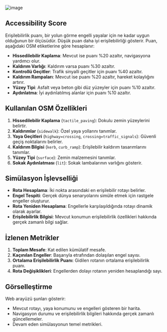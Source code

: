 ![image](https://github.com/user-attachments/assets/33956229-f4d7-4932-90f2-50e384da3398)


## Accessibility Score

Erişilebilirlik puanı, bir yolun görme engelli yayalar için ne kadar uygun olduğunun bir ölçüsüdür. Düşük puan daha iyi erişilebilirliği gösterir. Puan, aşağıdaki OSM etiketlerine göre hesaplanır:

- **Hissedilebilir Kaplama**: Mevcut ise puanı %20 azaltır, navigasyona yardımcı olur.
- **Kaldırım Varlığı**: Kaldırım varsa puanı %30 azaltır.
- **Kontrollü Geçitler**: Trafik sinyalli geçitler için puanı %40 azaltır.
- **Kaldırım Rampaları**: Mevcut ise puanı %20 azaltır, hareket kolaylığını artırır.
- **Yüzey Tipi**: Asfalt veya beton gibi düz yüzeyler için puanı %10 azaltır.
- **Aydınlatma**: İyi aydınlatılmış alanlar için puanı %10 azaltır.

## Kullanılan OSM Özellikleri

1. **Hissedilebilir Kaplama** (`tactile_paving`): Dokulu zemin yüzeylerini belirtir.
2. **Kaldırımlar** (`sidewalk`): Özel yaya yollarını tanımlar.
3. **Yaya Geçitleri** (`highway=crossing`, `crossing=traffic_signals`): Güvenli geçiş noktalarını belirler.
4. **Kaldırım Bilgisi** (`kerb`, `curb_ramp`): Erişilebilir kaldırım tasarımlarını tanımlar.
5. **Yüzey Tipi** (`surface`): Zemin malzemesini tanımlar.
6. **Sokak Aydınlatması** (`lit`): Sokak lambalarının varlığını gösterir.

## Simülasyon İşlevselliği

- **Rota Hesaplama**: İki nokta arasındaki en erişilebilir rotayı belirler.
- **Engel Tespiti**: Gerçek dünya senaryolarını simüle etmek için rastgele engeller oluşturur.
- **Rota Yeniden Hesaplama**: Engellerle karşılaşıldığında rotayı dinamik olarak ayarlar.
- **Erişilebilirlik Bilgisi**: Mevcut konumun erişilebilirlik özellikleri hakkında gerçek zamanlı bilgi sağlar.

## İzlenen Metrikler

1. **Toplam Mesafe**: Kat edilen kümülatif mesafe.
2. **Kaçınılan Engeller**: Başarıyla etrafından dolaşılan engel sayısı.
3. **Ortalama Erişilebilirlik Puanı**: Gidilen rotanın ortalama erişilebilirlik puanı.
4. **Rota Değişiklikleri**: Engellerden dolayı rotanın yeniden hesaplandığı sayı.

## Görselleştirme

Web arayüzü şunları gösterir:

- Mevcut rotayı, yaya konumunu ve engelleri gösteren bir harita.
- Navigasyon durumu ve erişilebilirlik bilgileri hakkında gerçek zamanlı güncellemeler.
- Devam eden simülasyonun temel metrikleri.



